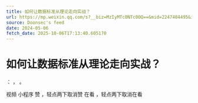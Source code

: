 ```yaml
---
title: 如何让数据标准从理论走向实战？
url: https://mp.weixin.qq.com/s?__biz=MzIyMTc0NTc0OQ==&mid=2247484495&idx=1&sn=13a7b21fb16d9a297d19f8bc64c2c2fb
source: Doonsec's feed
date: 2024-05-06
fetch_date: 2025-10-06T17:13:40.605170
---
```


# 如何让数据标准从理论走向实战？

：
，
。

视频
小程序
赞
，轻点两下取消赞
在看
，轻点两下取消在看